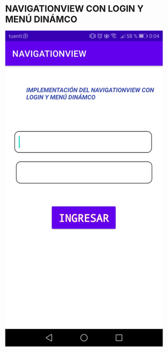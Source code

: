 # NAVIGATIONVIEW CON LOGIN Y MENÚ DINÁMCO
![Foto 1](https://github.com/AlexAndrangoCatota/DeberNavigationView/blob/master/1a.jpeg?raw=true)


